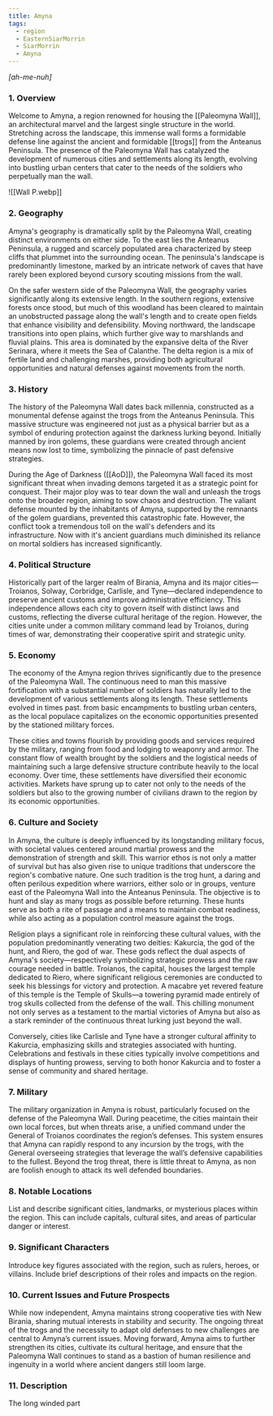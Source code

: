```yaml
---
title: Amyna
tags:
  - region
  - EasternSiarMorrin
  - SiarMorrin
  - Amyna
---
```

*[ah-me-nuh]*
### 1. **Overview**

Welcome to Amyna, a region renowned for housing the [[Paleomyna Wall]], an architectural marvel and the largest single structure in the world. Stretching across the landscape, this immense wall forms a formidable defense line against the ancient and formidable [[trogs]] from the Anteanus Peninsula. The presence of the Paleomyna Wall has catalyzed the development of numerous cities and settlements along its length, evolving into bustling urban centers that cater to the needs of the soldiers who perpetually man the wall.

![[Wall P.webp]]

### 2. **Geography**

Amyna's geography is dramatically split by the Paleomyna Wall, creating distinct environments on either side. To the east lies the Anteanus Peninsula, a rugged and scarcely populated area characterized by steep cliffs that plummet into the surrounding ocean. The peninsula's landscape is predominantly limestone, marked by an intricate network of caves that have rarely been explored beyond cursory scouting missions from the wall.

On the safer western side of the Paleomyna Wall, the geography varies significantly along its extensive length. In the southern regions, extensive forests once stood, but much of this woodland has been cleared to maintain an unobstructed passage along the wall's length and to create open fields that enhance visibility and defensibility. Moving northward, the landscape transitions into open plains, which further give way to marshlands and fluvial plains. This area is dominated by the expansive delta of the River Serinara, where it meets the Sea of Calanthe. The delta region is a mix of fertile land and challenging marshes, providing both agricultural opportunities and natural defenses against movements from the north.

### 3. **History**

The history of the Paleomyna Wall dates back millennia, constructed as a monumental defense against the trogs from the Anteanus Peninsula. This massive structure was engineered not just as a physical barrier but as a symbol of enduring protection against the darkness lurking beyond. Initially manned by iron golems, these guardians were created through ancient means now lost to time, symbolizing the pinnacle of past defensive strategies.

During the Age of Darkness ([[AoD]]), the Paleomyna Wall faced its most significant threat when invading demons targeted it as a strategic point for conquest. Their major ploy was to tear down the wall and unleash the trogs onto the broader region, aiming to sow chaos and destruction. The valiant defense mounted by the inhabitants of Amyna, supported by the remnants of the golem guardians, prevented this catastrophic fate. However, the conflict took a tremendous toll on the wall's defenders and its infrastructure. Now with it's ancient guardians much diminished its reliance on mortal soldiers has increased significantly. 

### 4. **Political Structure**

Historically part of the larger realm of Birania, Amyna and its major cities—Troianos, Solway, Corbridge, Carlisle, and Tyne—declared independence to preserve ancient customs and improve administrative efficiency. This independence allows each city to govern itself with distinct laws and customs, reflecting the diverse cultural heritage of the region. However, the cities unite under a common military command lead by Troianos, during times of war, demonstrating their cooperative spirit and strategic unity.

### 5. **Economy**

The economy of the Amyna region thrives significantly due to the presence of the Paleomyna Wall. The continuous need to man this massive fortification with a substantial number of soldiers has naturally led to the development of various settlements along its length. These settlements evolved in times past. from basic encampments to bustling urban centers, as the local populace capitalizes on the economic opportunities presented by the stationed military forces.

These cities and towns flourish by providing goods and services required by the military, ranging from food and lodging to weaponry and armor. The constant flow of wealth brought by the soldiers and the logistical needs of maintaining such a large defensive structure contribute heavily to the local economy. Over time, these settlements have diversified their economic activities. Markets have sprung up to cater not only to the needs of the soldiers but also to the growing number of civilians drawn to the region by its economic opportunities.

### 6. **Culture and Society**

In Amyna, the culture is deeply influenced by its longstanding military focus, with societal values centered around martial prowess and the demonstration of strength and skill. This warrior ethos is not only a matter of survival but has also given rise to unique traditions that underscore the region's combative nature. One such tradition is the trog hunt, a daring and often perilous expedition where warriors, either solo or in groups, venture east of the Paleomyna Wall into the Anteanus Peninsula. The objective is to hunt and slay as many trogs as possible before returning. These hunts serve as both a rite of passage and a means to maintain combat readiness, while also acting as a population control measure against the trogs.

Religion plays a significant role in reinforcing these cultural values, with the population predominantly venerating two deities: Kakurcia, the god of the hunt, and Riero, the god of war. These gods reflect the dual aspects of Amyna's society—respectively symbolizing strategic prowess and the raw courage needed in battle. Troianos, the capital, houses the largest temple dedicated to Riero, where significant religious ceremonies are conducted to seek his blessings for victory and protection. A macabre yet revered feature of this temple is the Temple of Skulls—a towering pyramid made entirely of trog skulls collected from the defense of the wall. This chilling monument not only serves as a testament to the martial victories of Amyna but also as a stark reminder of the continuous threat lurking just beyond the wall.

Conversely, cities like Carlisle and Tyne have a stronger cultural affinity to Kakurcia, emphasizing skills and strategies associated with hunting. Celebrations and festivals in these cities typically involve competitions and displays of hunting prowess, serving to both honor Kakurcia and to foster a sense of community and shared heritage.

### 7. **Military**

The military organization in Amyna is robust, particularly focused on the defense of the Paleomyna Wall. During peacetime, the cities maintain their own local forces, but when threats arise, a unified command under the General of Troianos coordinates the region’s defenses. This system ensures that Amyna can rapidly respond to any incursion by the trogs, with the General overseeing strategies that leverage the wall’s defensive capabilities to the fullest. Beyond the trog threat, there is little threat to Amyna, as non are foolish enough to attack its well defended boundaries. 

### 8. **Notable Locations**

List and describe significant cities, landmarks, or mysterious places within the region. This can include capitals, cultural sites, and areas of particular danger or interest.

### 9. **Significant Characters**

Introduce key figures associated with the region, such as rulers, heroes, or villains. Include brief descriptions of their roles and impacts on the region.

### 10. **Current Issues and Future Prospects**

While now independent, Amyna maintains strong cooperative ties with New Birania, sharing mutual interests in stability and security. The ongoing threat of the trogs and the necessity to adapt old defenses to new challenges are central to Amyna’s current issues. Moving forward, Amyna aims to further strengthen its cities, cultivate its cultural heritage, and ensure that the Paleomyna Wall continues to stand as a bastion of human resilience and ingenuity in a world where ancient dangers still loom large.

### 11. **Description**

The long winded part
